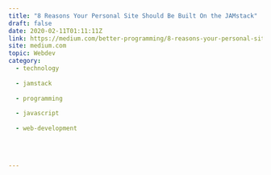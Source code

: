 ```yaml
---
title: "8 Reasons Your Personal Site Should Be Built On the JAMstack"
draft: false
date: 2020-02-11T01:11:11Z
link: https://medium.com/better-programming/8-reasons-your-personal-site-should-be-built-on-the-jamstack-801a4b2ead5c?source=rss------jamstack-5&utm_medium=RSS&utm_source=hune
site: medium.com
topic: Webdev
category:
  - technology
  
  - jamstack
  
  - programming
  
  - javascript
  
  - web-development
  
   
  

---
```

